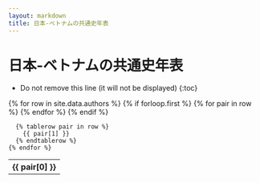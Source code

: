 ```yaml
---
layout: markdown
title: 日本-ベトナムの共通史年表
---
```

<h1 class="text-center">日本-ベトナムの共通史年表</h1>

* Do not remove this line (it will not be displayed)
{:toc}

<div>
  <table class="table">
    {% for row in site.data.authors %}
      {% if forloop.first %}
      <tr>
        {% for pair in row %}
          <th scope="col">{{ pair[0] }}</th>
        {% endfor %}
      </tr>
      {% endif %}

      {% tablerow pair in row %}
        {{ pair[1] }}
      {% endtablerow %}
    {% endfor %}
  </table>
</div>


